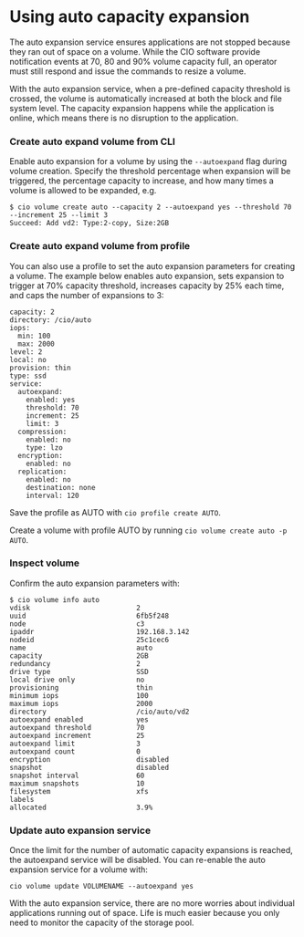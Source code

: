 # Using auto capacity expansion 

The auto expansion service ensures applications are not stopped because they ran out of space on a volume. While the CIO software provide notification events at 70, 80 and 90% volume capacity full, an operator must still respond and issue the commands to resize a volume. 

With the auto expansion service, when a pre-defined capacity threshold is crossed, the volume is automatically increased at both the block and file system level. The capacity expansion happens while the application is online, which means there is no disruption to the application. 

<h3>Create auto expand volume from CLI</h3>

Enable auto expansion for a volume by using the `--autoexpand` flag during volume creation. Specify the threshold percentage when expansion will be triggered, the percentage capacity to increase, and how many times a volume is allowed to be expanded, e.g. 

```
$ cio volume create auto --capacity 2 --autoexpand yes --threshold 70 --increment 25 --limit 3
Succeed: Add vd2: Type:2-copy, Size:2GB
```

<h3>Create auto expand volume from profile</h3>

You can also use a profile to set the auto expansion parameters for creating a volume. The example below enables auto expansion, sets expansion to trigger at 70% capacity threshold, increases capacity by 25% each time, and caps the number of expansions to 3:

```
capacity: 2
directory: /cio/auto
iops:
  min: 100
  max: 2000
level: 2
local: no
provision: thin
type: ssd
service:
  autoexpand:
    enabled: yes
    threshold: 70
    increment: 25
    limit: 3
  compression:
    enabled: no
    type: lzo
  encryption:
    enabled: no
  replication:
    enabled: no
    destination: none
    interval: 120
```

Save the profile as AUTO with `cio profile create AUTO`. 

Create a volume with profile AUTO by running `cio volume create auto -p AUTO`.

<h3>Inspect volume</h3>

Confirm the auto expansion parameters with:

```
$ cio volume info auto
vdisk                          2
uuid                           6fb5f248
node                           c3
ipaddr                         192.168.3.142
nodeid                         25c1cec6
name                           auto
capacity                       2GB
redundancy                     2
drive type                     SSD
local drive only               no
provisioning                   thin
minimum iops                   100
maximum iops                   2000
directory                      /cio/auto/vd2
autoexpand enabled             yes
autoexpand threshold           70
autoexpand increment           25
autoexpand limit               3
autoexpand count               0
encryption                     disabled
snapshot                       disabled
snapshot interval              60
maximum snapshots              10
filesystem                     xfs
labels
allocated                      3.9%
```

<h3>Update auto expansion service</h3>

Once the limit for the number of automatic capacity expansions is reached, the autoexpand service will be disabled. You can re-enable the auto expansion service for a volume with:
```
cio volume update VOLUMENAME --autoexpand yes
```

With the auto expansion service, there are no more worries about individual applications running out of space. Life is much easier because you only need to monitor the capacity of the storage pool.

